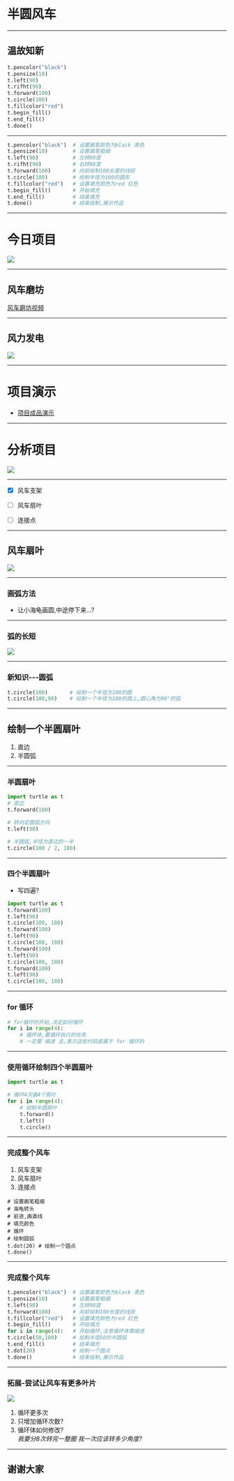 
# 半圆风车

---
## 温故知新
```python
t.pencolor("black")
t.pensize(10)
t.left(90)
t.rifht(90)
t.forward(100)
t.circle(100)        
t.fillcolor("red")   
t.begin_fill()       
t.end_fill()
t.done()
```

---
```python
t.pencolor("black")  # 设置画笔颜色为black 黑色
t.pensize(10)        # 设置画笔粗细
t.left(90)           # 左转90度
t.rifht(90)          # 右转90度
t.forward(100)       # 向前绘制100长度的线段
t.circle(100)        # 绘制半径为100的圆形
t.fillcolor("red")   # 设置填充颜色为red 红色
t.begin_fill()       # 开始填充
t.end_fill()         # 结束填充
t.done()             # 结束绘制,展示作品
```

---
# 今日项目
![](./Resources/风车玩具.jpeg)

---
## 风车磨坊

[风车磨坊视频](https://www.bilibili.com/video/BV1fW411y7Ne#t=92,145)

---
## 风力发电
![](./Resources/风力发电.jpeg)

---
# 项目演示
- [项目成品演示](./Resources/风车成品演示.mp4)

---
# 分析项目
![](./Resources/风车成品.png)

---

- [x] 风车支架

- [ ] 风车扇叶

- [ ] 连接点

---
## 风车扇叶
![](./Resources/扇叶弧圆.png)

---
### 画弧方法
- 让小海龟画圆,中途停下来...?

---
### 弧的长短
![](./Resources/弧的长短.png)

---
### 新知识---圆弧
```python
t.circle(100)       # 绘制一个半径为100的圆
t.circle(100,90)    # 绘制一个半径为100的圆上,圆心角为90°的弧
```

---
## 绘制一个半圆扇叶
1. 直边
2. 半圆弧

---
### 半圆扇叶
```python
import turtle as t
# 直边
t.forward(100)

# 转向定圆弧方向
t.left(90)

# 半圆弧,半径为直边的一半
t.circle(100 / 2, 180)
```

---
### 四个半圆扇叶
- 写四遍?
```python
import turtle as t
t.forward(100)
t.left(90)
t.circle(100, 180)
t.forward(100)
t.left(90)
t.circle(100, 180)
t.forward(100)
t.left(90)
t.circle(100, 180)
t.forward(100)
t.left(90)
t.circle(100, 180)
```

---

### for 循环
```python
# for循环的开始,决定如何循环
for i in range(4):
	# 循环体,要循环执行的任务
	# 一定要 缩进 去,表示这些代码是属于 for 循环的
```

---
### 使用循环绘制四个半圆扇叶
```python
import turtle as t

# 循环4次画4个扇叶
for i in range(4):
	# 绘制半圆扇叶
	t.forward()
	t.left()
	t.circle()
```

---
### 完成整个风车
1. 风车支架
2. 风车扇叶
3. 连接点
```pyhton
# 设置画笔粗细
# 海龟转头
# 前进,画直线
# 填充颜色
# 循环
# 绘制圆弧
t.dot(20) # 绘制一个圆点
t.done()
```

---
### 完成整个风车
```python
t.pencolor("black")  # 设置画笔颜色为black 黑色
t.pensize(10)        # 设置画笔粗细
t.left(90)           # 左转90度
t.forward(100)       # 向前绘制100长度的线段
t.fillcolor("red")   # 设置填充颜色为red 红色
t.begin_fill()       # 开始填充
for i in range(4):   # 开始循环,注意循环体需缩进
t.circle(50,180)     # 绘制半径50的半圆弧
t.end_fill()         # 结束填充
t.dot(20)            # 绘制一个圆点
t.done()             # 结束绘制,展示作品
```

---
### 拓展-尝试让风车有更多叶片  
![](./Resources/更多扇叶.png)
1. 循环更多次  
2. 只增加循环次数?  
3. 循环体如何修改?  
*我要分8次转完一整圈  我一次应该转多少角度?*  

---
## 谢谢大家